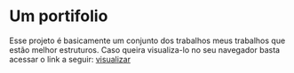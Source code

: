 # Um portifolio

Esse projeto é basicamente um conjunto dos trabalhos meus trabalhos que estão melhor estruturos. 
Caso queira visualiza-lo no seu navegador basta acessar o link a seguir: [visualizar](https://victorivis.github.io/portifolio/)